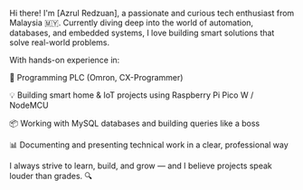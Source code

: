 Hi there! I'm [Azrul Redzuan], a passionate and curious tech enthusiast from Malaysia 🇲🇾. Currently diving deep into the world of automation, databases, and embedded systems, I love building smart solutions that solve real-world problems.

With hands-on experience in:

🔧 Programming PLC (Omron, CX-Programmer)

💡 Building smart home & IoT projects using Raspberry Pi Pico W / NodeMCU

📦 Working with MySQL databases and building queries like a boss

📊 Documenting and presenting technical work in a clear, professional way

I always strive to learn, build, and grow — and I believe projects speak louder than grades. 🔍
